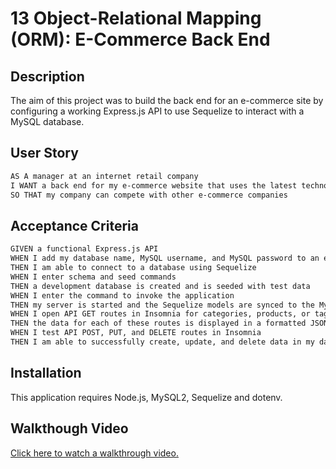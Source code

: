 # 13 Object-Relational Mapping (ORM): E-Commerce Back End

## Description

The aim of this project was to build the back end for an e-commerce site by configuring a working Express.js API to use Sequelize to interact with a MySQL database.

## User Story

```md
AS A manager at an internet retail company
I WANT a back end for my e-commerce website that uses the latest technologies
SO THAT my company can compete with other e-commerce companies
```

## Acceptance Criteria

```md
GIVEN a functional Express.js API
WHEN I add my database name, MySQL username, and MySQL password to an environment variable file
THEN I am able to connect to a database using Sequelize
WHEN I enter schema and seed commands
THEN a development database is created and is seeded with test data
WHEN I enter the command to invoke the application
THEN my server is started and the Sequelize models are synced to the MySQL database
WHEN I open API GET routes in Insomnia for categories, products, or tags
THEN the data for each of these routes is displayed in a formatted JSON
WHEN I test API POST, PUT, and DELETE routes in Insomnia
THEN I am able to successfully create, update, and delete data in my database
```

## Installation

This application requires Node.js, MySQL2, Sequelize and dotenv.

## Walkthough Video

[Click here to watch a walkthrough video.](https://drive.google.com/file/d/1RSxQGSBFmQDotHVzMkjW_T5QElvWF41b/view)


